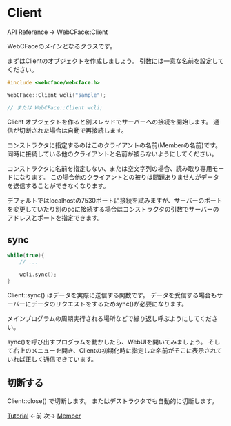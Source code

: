 # Client

API Reference → WebCFace::Client

WebCFaceのメインとなるクラスです。

まずはClientのオブジェクトを作成しましょう。
引数には一意な名前を設定してください。

```cpp
#include <webcface/webcface.h>

WebCFace::Client wcli("sample");

// または WebCFace::Client wcli;
```

Client オブジェクトを作ると別スレッドでサーバーへの接続を開始します。
通信が切断された場合は自動で再接続します。

コンストラクタに指定するのはこのクライアントの名前(Memberの名前)です。
同時に接続している他のクライアントと名前が被らないようにしてください。

コンストラクタに名前を指定しない、または空文字列の場合、読み取り専用モードになります。
この場合他のクライアントとの被りは問題ありませんがデータを送信することができなくなります。

デフォルトではlocalhostの7530ポートに接続を試みますが、サーバーのポートを変更していたり別のpcに接続する場合はコンストラクタの引数でサーバーのアドレスとポートを指定できます。

## sync

```cpp
while(true){
    // ...

    wcli.sync();
}
```

Client::sync() はデータを実際に送信する関数です。
データを受信する場合もサーバーにデータのリクエストをするためsync()が必要になります。

メインプログラムの周期実行される場所などで繰り返し呼ぶようにしてください。


sync()を呼び出すプログラムを動かしたら、WebUIを開いてみましょう。
そして右上のメニューを開き、Clientの初期化時に指定した名前がそこに表示されていれば正しく通信できています。

## 切断する

Client::close() で切断します。
またはデストラクタでも自動的に切断します。


[Tutorial](./00_tutorial.md) ←前
次→ [Member](./02_member.md)
